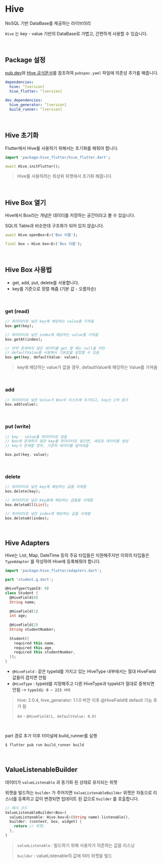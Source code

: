 # Hive

NoSQL 기반 DataBase를 제공하는 라이브러리

`Hive` 는 key - value 기반의 DataBase로 가볍고, 간편하게 사용할 수 있습니다.

<br />

## Package 설정

[pub.dev](https://pub.dev/packages/hive/versions/2.0.6)와 [Hive 공식문서](https://docs.hivedb.dev/#/)를 참조하여 `pubspec.yaml` 파일에 의존성 추가를 해줍니다.

``` yaml
dependencies:
  hive: ^[version]
  hive_flutter: ^[version]
  
dev_dependencies:
  hive_generator: ^[version]
  build_runner: ^[version]
```

<br />

## Hive 초기화

Flutter에서 Hive를 사용하기 위해서는 초기화를 해줘야 합니다.

``` dart
import 'package:hive_flutter/hive_flutter.dart';

await Hive.initFlutter();
```

> Hive를 사용하려는 최상위 위젯에서 초기화 해줍니다.

<br />

## Hive Box 열기

Hive에서 Box라는 개념은 데이터를 저장하는 공간이라고 볼 수 있습니다.

SQL의 Table과 비슷한데 구조화가 되어 있지 않습니다.

``` dart
await Hive.openBox<E>('Box 이름');

final box = Hive.box<E>('Box 이름');
```

<br />

## Hive Box 사용법

- get, add, put, delete를 사용합니다.
- key를 기준으로 정렬 해줌 (기본 값 - 오름차순)

<br />

### get (read)

``` dart
// 파라미터로 넣은 key에 해당하는 value를 가져옴
box.get(key);

// 파라미터로 넣은 index에 해당하는 value를 가져옴
box.getAt(index);

// 만약 존재하지 않은 데이터를 get 할 때는 null을 리턴
// defaultValue를 사용해서 기본값을 설정할 수 있음
box.get(key, defaultValue: value);
```

> key에 해당하는 value가 없을 경우, defaultValue에 해당하는 Value를 가져옴

<br />

### add

```dart
// 파라미터로 넣은 Value가 Box의 리스트에 추가되고, key는 1씩 증가
box.add(value);
```

<br />

### put (write)

```dart
// key - value를 파라미터로 넣음
// Box에 존재하지 않은 key를 파라미터로 넣으면, 새로운 데이터를 생성
// key가 존재할 경우, 기존의 데이터를 덮어씌움

box.put(key, value);
```

<br />

### delete

```dart
// 파라미터로 넣은 key에 해당하는 값을 삭제함
box.delete(key);

// 파라미터로 넣은 Key들에 해당하는 값들을 삭제함
box.deleteAll(List);

// 파라미터로 넣은 index에 해당하는 값을 삭제함
box.deleteAt(index);
```

<br />

## Hive Adapters

Hive는 List, Map, DateTime 등의 주요 타입들은 지원해주지만 이외의 타입들은 `TypeAdapter` 를 작성하여 Hive에 등록해줘야 합니다.

``` dart
import 'package:hive_flutter/adapters.dart';

part 'student.g.dart';

@HiveType(typeId: 0)
class Student {
  @HiveField(0)
  String name;
  
  @HiveField(1)
  int age;
  
  @HiveField(2)
  String studentNumber;
  
  Student({
    required this.name,
    required this.age,
    required this.studentNumber,
  });
}
```

- `@HiveField` : 같은 typeId를 가지고 있는 HiveType 내부에서는 절대 HiveField 값들이 겹치면 안됨
- `@HiveType` : typeId를 지정해주고 다른 HiveType과 typeId가 절대로 중복되면 안됨 -> `typeId는 0 ~ 223 사이`

> hive: 2.0.4, hive_generator: 1.1.0 버전 이후 @HiveField에 default 기능 추가 됨
>
> ex - `@HiveField(1, defaultValue: 0.0)`

<br />

part 경로 추가 이후 터미널에 build_runner를 실행

``` bash
$ flutter pub run build_runner build
```

<br />

## ValueListenableBuilder

데이터가 `valueListenable` 과 동기화 된 상태로 유지되는 위젯

위젯을 빌드하는 `builder` 가 주어지면 `ValueListenableBuilder` 위젯은 자동으로 리스너를 등록하고 값이 변경되면 업데이트 된 값으로 `builder` 를 호출합니다.

``` dart
// 예시 코드
ValueListenableBuilder<Box>(
  valueListenable: Hive.box<E>(String name).listenable(),
  builder: (context, box, widget) {
    return // 위젯;
  },
)
```

> `valueListenable` : 빌드하기 위해 사용자가 의존하는 값을 리스닝
>
> `builder` : valueListenable의 값에 따라 위젯을 빌드